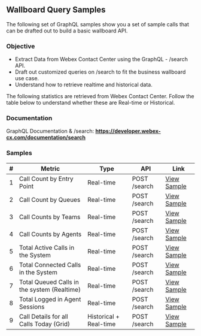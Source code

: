 ## Wallboard Query Samples

The following set of GraphQL samples show you a set of sample calls that can be drafted out to build a basic wallboard API.

### Objective

- Extract Data from Webex Contact Center using the GraphQL - /search API.
- Draft out customized queries on /search to fit the business wallboard use case.
- Understand how to retrieve realtime and historical data.

The following statistics are retrieved from Webex Contact Center.
Follow the table below to understand whether these are Real-time or Historical.

### Documentation

GraphQL Documentation & /search: **https://developer.webex-cx.com/documentation/search**

### Samples

| #   | Metric                                      | Type                   | API          | Link                                           |
| --- | ------------------------------------------- | ---------------------- | ------------ | ---------------------------------------------- |
| 1   | Call Count by Entry Point                   | Real-time              | POST /search | [View Sample](https://github.com/CiscoDevNet/) |
| 2   | Call Count by Queues                        | Real-time              | POST /search | [View Sample](https://github.com/CiscoDevNet/) |
| 3   | Call Counts by Teams                        | Real-time              | POST /search | [View Sample](https://github.com/CiscoDevNet/) |
| 4   | Call Counts by Agents                       | Real-time              | POST /search | [View Sample](https://github.com/CiscoDevNet/) |
| 5   | Total Active Calls in the System            | Real-time              | POST /search | [View Sample](https://github.com/CiscoDevNet/) |
| 6   | Total Connected Calls in the System         | Real-time              | POST /search | [View Sample](https://github.com/CiscoDevNet/) |
| 7   | Total Queued Calls in the system (Realtime) | Real-time              | POST /search | [View Sample](https://github.com/CiscoDevNet/) |
| 8   | Total Logged in Agent Sessions              | Real-time              | POST /search | [View Sample](https://github.com/CiscoDevNet/) |
| 9   | Call Details for all Calls Today (Grid)     | Historical + Real-time | POST /search | [View Sample](https://github.com/CiscoDevNet/) |
